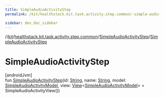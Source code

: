 ```yaml
---
title: SimpleAudioActivityStep
permalink: /kit/healthstack.kit.task.activity.step.common/-simple-audio-activity-step/-simple-audio-activity-step.html

sidebar: dev_doc_sidebar
---
```

//[kit](../../../kit.html)/[healthstack.kit.task.activity.step.common](../index.html)/[SimpleAudioActivityStep](index.html)/[SimpleAudioActivityStep](-simple-audio-activity-step.html)



# SimpleAudioActivityStep



[androidJvm]\
fun [SimpleAudioActivityStep](-simple-audio-activity-step.html)(id: [String](https://kotlinlang.org/api/latest/jvm/stdlib/kotlin/-string/index.html), name: [String](https://kotlinlang.org/api/latest/jvm/stdlib/kotlin/-string/index.html), model: [SimpleAudioActivityModel](../../healthstack.kit.task.activity.model.common/-simple-audio-activity-model/index.html), view: [View](../../healthstack.kit.task.base/-view/index.html)&lt;[SimpleAudioActivityModel](../../healthstack.kit.task.activity.model.common/-simple-audio-activity-model/index.html)&gt; = SimpleAudioActivityView())




